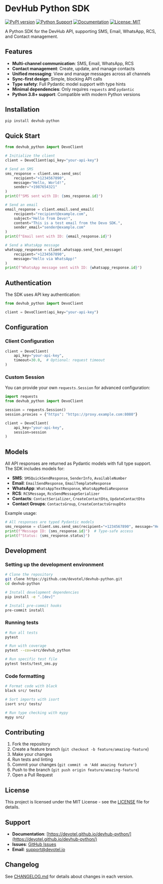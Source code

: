 # DevHub Python SDK

[![PyPI version](https://badge.fury.io/py/devhub-python.svg)](https://badge.fury.io/py/devhub-python)
[![Python Support](https://img.shields.io/pypi/pyversions/devhub-python.svg)](https://pypi.org/project/devhub-python/)
[![Documentation](https://img.shields.io/badge/docs-github%20pages-blue)](https://devotel.github.io/devhub-python/)
[![License: MIT](https://img.shields.io/badge/License-MIT-yellow.svg)](https://opensource.org/licenses/MIT)

A Python SDK for the DevHub API, supporting SMS, Email, WhatsApp, RCS, and Contact management.

## Features

- **Multi-channel communication**: SMS, Email, WhatsApp, RCS
- **Contact management**: Create, update, and manage contacts
- **Unified messaging**: View and manage messages across all channels
- **Sync-first design**: Simple, blocking API calls
- **Type safety**: Full Pydantic model support with type hints
- **Minimal dependencies**: Only requires `requests` and `pydantic`
- **Python 3.8+ support**: Compatible with modern Python versions

## Installation

```bash
pip install devhub-python
```

## Quick Start

```python
from devhub_python import DevoClient

# Initialize the client
client = DevoClient(api_key="your-api-key")

# Send an SMS
sms_response = client.sms.send_sms(
    recipient="+1234567890",
    message="Hello, World!",
    sender="+1987654321"
)
print(f"SMS sent with ID: {sms_response.id}")

# Send an email
email_response = client.email.send_email(
    recipient="recipient@example.com",
    subject="Hello from Devo!",
    content="This is a test email from the Devo SDK.",
    sender_email="sender@example.com"
)
print(f"Email sent with ID: {email_response.id}")

# Send a WhatsApp message
whatsapp_response = client.whatsapp.send_text_message(
    recipient="+1234567890",
    message="Hello via WhatsApp!"
)
print(f"WhatsApp message sent with ID: {whatsapp_response.id}")
```

## Authentication

The SDK uses API key authentication:

```python
from devhub_python import DevoClient

client = DevoClient(api_key="your-api-key")
```

## Configuration

### Client Configuration

```python
client = DevoClient(
    api_key="your-api-key",
    timeout=30.0,  # Optional: request timeout
)
```

### Custom Session

You can provide your own `requests.Session` for advanced configuration:

```python
import requests
from devhub_python import DevoClient

session = requests.Session()
session.proxies = {"https": "https://proxy.example.com:8080"}

client = DevoClient(
    api_key="your-api-key",
    session=session
)
```

## Models

All API responses are returned as Pydantic models with full type support. The SDK includes models for:

- **SMS**: `SMSQuickSendResponse`, `SenderInfo`, `AvailableNumber`
- **Email**: `EmailSendResponse`, `EmailTemplateResponse`
- **WhatsApp**: `WhatsAppTextResponse`, `WhatsAppMediaResponse`
- **RCS**: `RCSMessage`, `RcsSendMessageSerializer`
- **Contacts**: `ContactSerializer`, `CreateContactDto`, `UpdateContactDto`
- **Contact Groups**: `ContactsGroup`, `CreateContactsGroupDto`

Example usage:
```python
# All responses are typed Pydantic models
sms_response = client.sms.send_sms(recipient="+1234567890", message="Hello", sender="+1987654321")
print(f"Message ID: {sms_response.id}")  # Type-safe access
print(f"Status: {sms_response.status}")
```

## Development

### Setting up the development environment

```bash
# Clone the repository
git clone https://github.com/devotel/devhub-python.git
cd devhub-python

# Install development dependencies
pip install -e ".[dev]"

# Install pre-commit hooks
pre-commit install
```

### Running tests

```bash
# Run all tests
pytest

# Run with coverage
pytest --cov=src/devhub_python

# Run specific test file
pytest tests/test_sms.py
```

### Code formatting

```bash
# Format code with black
black src/ tests/

# Sort imports with isort
isort src/ tests/

# Run type checking with mypy
mypy src/
```

## Contributing

1. Fork the repository
2. Create a feature branch (`git checkout -b feature/amazing-feature`)
3. Make your changes
4. Run tests and linting
5. Commit your changes (`git commit -m 'Add amazing feature'`)
6. Push to the branch (`git push origin feature/amazing-feature`)
7. Open a Pull Request

## License

This project is licensed under the MIT License - see the [LICENSE](LICENSE) file for details.

## Support

- **Documentation**: [https://devotel.github.io/devhub-python/](https://devotel.github.io/devhub-python/)
- **Issues**: [GitHub Issues](https://github.com/devotel/devhub-python/issues)
- **Email**: [support@devotel.io](mailto:support@devotel.io)

## Changelog

See [CHANGELOG.md](CHANGELOG.md) for details about changes in each version.

